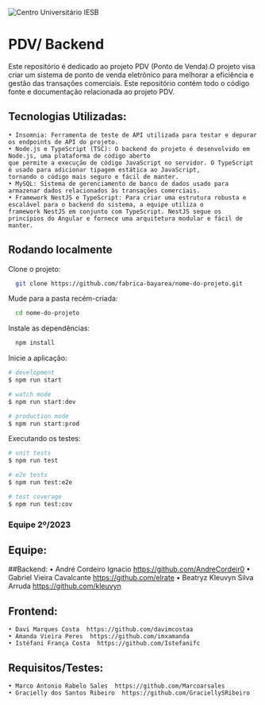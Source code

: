 ![Centro Universitário IESB](public/logoIesb.png)

# PDV/ Backend

 Este repositório é dedicado ao projeto PDV (Ponto de Venda).O projeto visa criar um sistema de ponto de venda eletrônico para melhorar a eficiência e gestão das transações comerciais. Este repositório contém todo o código fonte e documentação relacionada ao projeto PDV.

## Tecnologias Utilizadas:

    • Insomnia: Ferramenta de teste de API utilizada para testar e depurar os endpoints de API do projeto.
    • Node.js e TypeScript (TSC): O backend do projeto é desenvolvido em Node.js, uma plataforma de código aberto
    que permite a execução de código JavaScript no servidor. O TypeScript é usado para adicionar tipagem estática ao JavaScript,
    tornando o código mais seguro e fácil de manter.
    • MySQL: Sistema de gerenciamento de banco de dados usado para armazenar dados relacionados às transações comerciais.
    • Framework NestJS e TypeScript: Para criar uma estrutura robusta e escalável para o backend do sistema, a equipe utiliza o 
    framework NestJS em conjunto com TypeScript. NestJS segue os princípios do Angular e fornece uma arquitetura modular e fácil de manter.


## Rodando localmente

Clone o projeto:

```bash
  git clone https://github.com/fabrica-bayarea/nome-do-projeto.git
```

Mude para a pasta recém-criada:

```bash
  cd nome-do-projeto
```

Instale as dependências:

```bash
  npm install
```

Inicie a aplicação:

```bash
# development
$ npm run start

# watch mode
$ npm run start:dev

# production mode
$ npm run start:prod
```

Executando os testes:

```bash
# unit tests
$ npm run test

# e2e tests
$ npm run test:e2e

# test coverage
$ npm run test:cov
```

### Equipe 2º/2023

## Equipe:
##Backend:
    • André Cordeiro Ignacio  https://github.com/AndreCordeir0
    • Gabriel Vieira Cavalcante  https://github.com/elrate
    • Beatryz Kleuvyn Silva Arruda  https://github.com/kleuvyn
    
## Frontend:
    • Davi Marques Costa  https://github.com/davimcostaa
    • Amanda Vieira Peres  https://github.com/imxamanda
    • Istéfani França Costa  https://github.com/Istefanifc
    
##  Requisitos/Testes:
    • Marco Antonio Rabelo Sales  https://github.com/Marcoarsales
    • Gracielly dos Santos Ribeiro  https://github.com/GraciellySRibeiro
